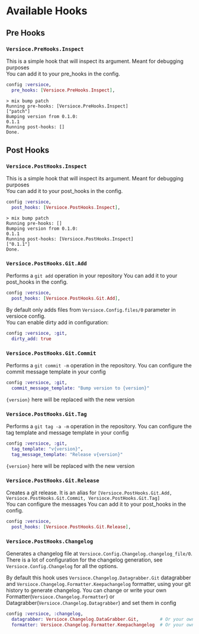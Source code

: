 # Available Hooks

## Pre Hooks
### `Versioce.PreHooks.Inspect`
This is a simple hook that will inspect its argument. Meant for debugging purposes\
You can add it to your pre_hooks in the config.
```elixir
config :versioce,
  pre_hooks: [Versioce.PreHooks.Inspect],
```

```
> mix bump patch
Running pre-hooks: [Versioce.PreHooks.Inspect]
["patch"]
Bumping version from 0.1.0:
0.1.1
Running post-hooks: []
Done.
```
## Post Hooks
### `Versioce.PostHooks.Inspect`
This is a simple hook that will inspect its argument. Meant for debugging purposes\
You can add it to your post_hooks in the config.
```elixir
config :versioce,
  post_hooks: [Versioce.PostHooks.Inspect],
```

```
> mix bump patch
Running pre-hooks: []
Bumping version from 0.1.0:
0.1.1
Running post-hooks: [Versioce.PostHooks.Inspect]
["0.1.1"]
Done.
```
### `Versioce.PostHooks.Git.Add`
Performs a `git add` operation in your repository
You can add it to your post_hooks in the config.
```elixir
config :versioce,
  post_hooks: [Versioce.PostHooks.Git.Add],
```

By default only adds files from `Versioce.Config.files/0` parameter in versioce config.\
You can enable dirty add in configuration:
```elixir
config :versioce, :git,
  dirty_add: true
```
### `Versioce.PostHooks.Git.Commit`
Performs a `git commit -m` operation in the repository.
You can configure the commit message template in your config
```elixir
config :versioce, :git,
  commit_message_template: "Bump version to {version}"
```
`{version}` here will be replaced with the new version
### `Versioce.PostHooks.Git.Tag`
Performs a `git tag -a -m` operation in the repository.
You can configure the tag template and message template in your config
```elixir
config :versioce, :git,
  tag_template: "v{version}",
  tag_message_template: "Release v{version}"
```
`{version}` here will be replaced with the new version
### `Versioce.PostHooks.Git.Release`
Creates a git release. It is an alias for `[Versioce.PostHooks.Git.Add, Versioce.PostHooks.Git.Commit, Versioce.PostHooks.Git.Tag]`\
You can configure the messages
You can add it to your post_hooks in the config.
```elixir
config :versioce,
  post_hooks: [Versioce.PostHooks.Git.Release],
```
### `Versioce.PostHooks.Changelog`
Generates a changelog file at `Versioce.Config.Changelog.changelog_file/0`.\
There is a lot of configuration for the changelog generation, see `Versioce.Config.Changelog` for all the options.

By default this hook uses `Versioce.Changelog.Datagrabber.Git` datagrabber and `Versioce.Changelog.Formatter.Keepachangelog` formatter, using your git history to generate changelog.
You can change or write your own Formatter(`Versioce.Changelog.Formatter`) or Datagrabber(`Versioce.Changelog.Datagrabber`) and set them in config
```elixir
config :versioce, :changelog,
  datagrabber: Versioce.Changelog.DataGrabber.Git,        # Or your own datagrabber
  formatter: Versioce.Changelog.Formatter.Keepachangelog  # Or your own formatter
```
